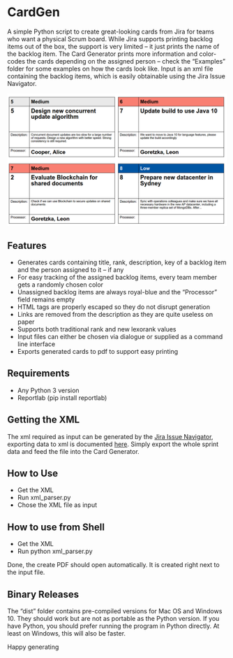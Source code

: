 # CardGen
A simple Python script to create great-looking cards from Jira for teams who want a physical Scrum board. 
While Jira supports printing backlog items out of the box, the support is very limited – it just prints the name of
the backlog item. The Card Generator prints more information and color-codes the cards depending on the assigned person
– check the “Examples” folder for some examples on how the cards look like. Input is an xml file containing the 
backlog items, which is easily obtainable using the Jira Issue Navigator.

![Example](https://github.com/Tarkleigh/CardGen/blob/master/examples/ExampleScreenshot.PNG)


## Features
*	Generates cards containing title, rank, description, key of a backlog item and the person assigned to it – if any
*	For easy tracking of the assigned backlog items, every team member gets a randomly chosen color
*	Unassigned backlog items are always royal-blue and the “Processor” field remains empty
*	HTML tags are properly escaped so they do not disrupt generation
*	Links are removed from the description as they are quite useless on paper
*	Supports both traditional rank and new lexorank values
*	Input files can either be chosen via dialogue or supplied as a command line interface
*	Exports generated cards to pdf to support easy printing

## Requirements
*	Any Python 3 version
*	Reportlab (pip install reportlab)

## Getting the XML
The xml required as input can be generated by the [Jira Issue Navigator](https://confluence.atlassian.com/jira064/using-the-issue-navigator-720416597.html), 
exporting data to xml is documented [here](https://confluence.atlassian.com/jira064/displaying-search-results-in-xml-720416695.html). 
Simply export the whole sprint data and feed the file into the Card Generator. 

## How to Use
*	Get the XML
*	Run xml_parser.py
*	Chose the XML file as input

## How to use from Shell
*	Get the XML
*	Run python xml_parser.py <path of xml file>

Done, the create PDF should open automatically. It is created right next to the input file.

## Binary Releases
The “dist” folder contains pre-compiled versions for Mac OS and Windows 10. They should work but are not as portable 
as the Python version. If you have Python, you should prefer running the program in Python directly. 
At least on Windows, this will also be faster.

Happy generating 
